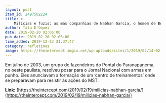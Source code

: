 ```yaml
---
layout: post
item_id: 2497502224
title: >-
    Milícias e fuzis: as más companhias de Nabhan Garcia, o homem de Bolsonaro para a reforma agrária
author: Tatu D'Oquei
date: 2019-02-20 02:06:00
pub_date: 2019-02-20 02:06:00
time_added: 2019-12-23 21:37:47
category: refletimos
image: https://theintercept.imgix.net/wp-uploads/sites/1/2019/02/14-02-19-milicias-rurais-1550176678.jpg?auto=compress%2Cformat&q=90&fit=crop&w=1200&h=800
---
```


Em julho de 2003, um grupo de fazendeiros do Pontal do Paranapanema, no oeste paulista, resolveu posar para o Jornal Nacional com armas em punho. Eles anunciavam a formação de um ‘centro de treinamentos’ onde se preparavam para resistir às ações do MST.

**Link:** [https://theintercept.com/2019/02/19/milicias-nabhan-garcia/](https://theintercept.com/2019/02/19/milicias-nabhan-garcia/)

